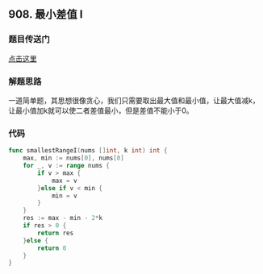 ## 908. 最小差值 I

### 题目传送门

[点击这里](https://leetcode-cn.com/problems/smallest-range-i/)

### 解题思路

一道简单题，其思想很像贪心，我们只需要取出最大值和最小值，让最大值减k，让最小值加k就可以使二者差值最小，但是差值不能小于0。

### 代码

```go
func smallestRangeI(nums []int, k int) int {
    max, min := nums[0], nums[0]
    for _, v := range nums {
        if v > max {
            max = v
        }else if v < min {
            min = v
        }
    }
    res := max - min - 2*k
    if res > 0 {
        return res
    }else {
        return 0
    }
}
```
